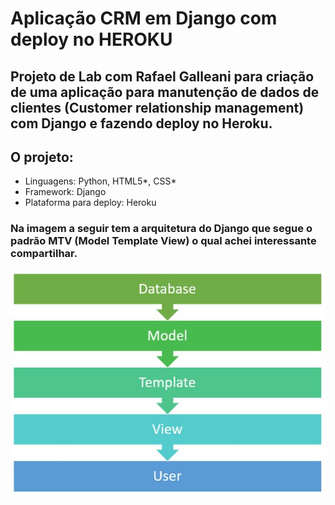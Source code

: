 # Aplicação CRM em Django com deploy no HEROKU
## Projeto de Lab com Rafael Galleani para criação de uma aplicação para manutenção de dados de clientes (Customer relationship management) com Django e fazendo deploy no Heroku.
## O projeto:
- Linguagens: Python, HTML5*, CSS*
- Framework: Django
- Plataforma para deploy: Heroku

### Na imagem a seguir tem a arquitetura do Django que segue o padrão MTV (Model Template View) o qual achei interessante compartilhar.
<img src="https://raw.githubusercontent.com/HandreMelo/django-crm-heroku/main/7pDWZu6l.jpg" alt="Arquitetura Django MTV"/>
